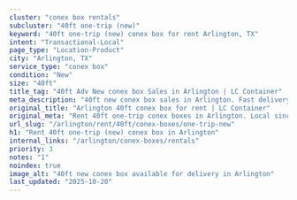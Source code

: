 ```yaml
---
cluster: "conex box rentals"
subcluster: "40ft one-trip (new)"
keyword: "40ft one-trip (new) conex box for rent Arlington, TX"
intent: "Transactional-Local"
page_type: "Location-Product"
city: "Arlington, TX"
service_type: "conex box"
condition: "New"
size: "40ft"
title_tag: "40ft Adv New conex box Sales in Arlington | LC Container"
meta_description: "40ft new conex box sales in Arlington. Fast delivery, competitive pricing. Serving conex boxes area. Quote ID: 6BB. Call (214) 524-4168 for your free quote today."
original_title: "Arlington 40ft conex box for rent | LC Container"
original_meta: "Rent 40ft one-trip conex boxes in Arlington. Local since 2003. Flexible rental terms. Same-week delivery available. Get your free quote — call (214) 524-4168..."
url_slug: "/arlington/rent/40ft/conex-boxes/one-trip-new"
h1: "Rent 40ft one-trip (new) conex box in Arlington"
internal_links: "/arlington/conex-boxes/rentals"
priority: 3
notes: "1"
noindex: true
image_alt: "40ft new conex box available for delivery in Arlington"
last_updated: "2025-10-20"
---
```


<!-- TODO: Add unique city/inventory copy, images, and internal links here. -->
